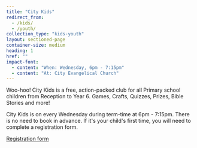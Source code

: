 ```yaml
---
title: "City Kids"
redirect_from: 
  - /kids/
  - /youth/
collection_type: "kids-youth"
layout: sectioned-page
container-size: medium
heading: 1
href: ""
impact-font:
  - content: "When: Wednesday, 6pm - 7:15pm"
  - content: "At: City Evangelical Church"
---
```


Woo-hoo! City Kids is a free, action-packed club for all Primary school children from Reception to Year 6. Games, Crafts, Quizzes, Prizes, Bible Stories and more!

City Kids is on every Wednesday during term-time at 6pm - 7:15pm. There is no need to book in advance. If it's your child's first time, you will need to complete a registration form.

<div class="text-center">
  <a class="button accent-button" href="{{ page.href }}">Registration form</a>
</div>
